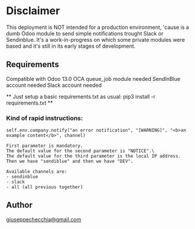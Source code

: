 # Disclaimer

This deployment is NOT intended for a production environment, 'cause is a dumb Odoo module to send simple notifications trought Slack or Sendinblue. It's a work-in-progress on which some private modules were based and it's still in its early stages of development.

## Requirements

Compatible with Odoo 13.0
OCA queue_job module needed
SendInBlue account needed
Slack account needed

** Just setup a basic requirements.txt as usual: pip3 install -r requirements.txt **

### Kind of rapid instructions:

```
self.env.company.notify("an error notification", "[WARNING]", "<b>an example content</b>", channel)

First parameter is mandatory.
The default value for the second parameter is "NOTICE".\
The default value for the third parameter is the local IP address.
Then we have "sendiblue" and then we have "DEV".

Available channels are:
- sendinblue
- slack
- all (all previous together)

```

## Author

giuseppechecchia@gmail.com
